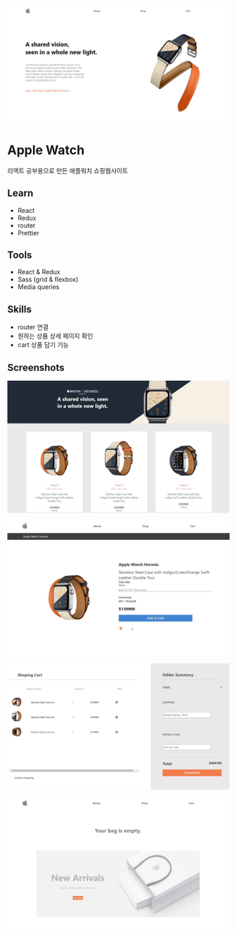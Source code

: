 
![screenshot](./src/images/1.JPG)

# Apple Watch

리엑트 공부용으로 만든 애플워치 쇼핑웹사이트

## Learn

- React
- Redux
- router
- Prettier

## Tools

- React & Redux
- Sass (grid & flexbox)
- Media queries

## Skills

- router 연결
- 원하는 상품 상세 페이지 확인
- cart 상품 담기 기능

## Screenshots

![screenshot](./src/images/2.JPG)

![screenshot](./src/images/3.JPG)

![screenshot](./src/images/4.JPG)

![screenshot](./src/images/5.JPG)
